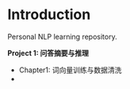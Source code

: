 # Introduction

Personal NLP learning repository.

**Project 1: 问答摘要与推理**

- Chapter1: 词向量训练与数据清洗
- 